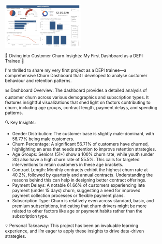 <img src="https://github.com/Mohamed-Tamer-1/Data-Analysis/blob/main/Customer%20Churn%20Dashboard/Churn%20Dashboard.jpg" width="250">


🚀 Diving into Customer Churn Insights: My First Dashboard as a DEPI Trainee 🚀

I'm thrilled to share my very first project as a DEPI trainee—a comprehensive Churn Dashboard that I developed to analyse customer behaviour and retention patterns.

📊 Dashboard Overview:
The dashboard provides a detailed analysis of customer churn across various demographics and subscription types. It features insightful visualizations that shed light on factors contributing to churn, including age groups, contract length, payment delays, and spending patterns.

🔍 Key Insights:
- Gender Distribution: The customer base is slightly male-dominant, with 56.77% being male customers.
- Churn Percentage: A significant 56.71% of customers have churned, highlighting an area that needs attention to improve retention strategies.
- Age Groups: Seniors (51+) show a 100% churn rate, while youth (under 30) also have a high churn rate of 55.5%. This calls for targeted interventions to retain customers in these age brackets.
- Contract Length: Monthly contracts exhibit the highest churn rate at 40.2%, followed by quarterly and annual contracts. Understanding the reasons behind this can help in designing better contract offerings.
- Payment Delays: A notable 61.66% of customers experiencing late payment (under 15 days) churn, suggesting a need for improved payment collection processes or flexible payment plans.
- Subscription Type: Churn is relatively even across standard, basic, and premium subscriptions, indicating that churn drivers might be more related to other factors like age or payment habits rather than the subscription type.

💡 Personal Takeaway:
This project has been an invaluable learning experience, and I’m eager to apply these insights to drive data-driven strategies.
